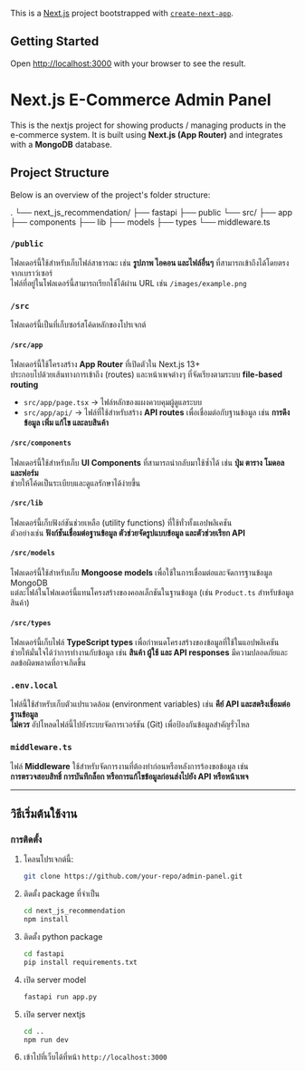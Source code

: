 This is a [Next.js](https://nextjs.org) project bootstrapped with [`create-next-app`](https://nextjs.org/docs/app/api-reference/cli/create-next-app).

## Getting Started

<!-- First, run the development server:

```bash
npm run dev
# or
yarn dev
# or
pnpm dev
# or
bun dev
``` -->

Open [http://localhost:3000](http://localhost:3000) with your browser to see the result.

# Next.js E-Commerce Admin Panel

This is the nextjs project for showing products / managing products in the e-commerce system. It is built using **Next.js (App Router)** and integrates with a **MongoDB** database.

## Project Structure

Below is an overview of the project's folder structure:

.
└── next_js_recommendation/
    ├── fastapi
    ├── public
    └── src/
        ├── app
        ├── components
        ├── lib
        ├── models
        ├── types
        └── middleware.ts


### `/public`
โฟลเดอร์นี้ใช้สำหรับเก็บไฟล์สาธารณะ เช่น **รูปภาพ ไอคอน และไฟล์อื่นๆ** ที่สามารถเข้าถึงได้โดยตรงจากเบราว์เซอร์  
ไฟล์ที่อยู่ในโฟลเดอร์นี้สามารถเรียกใช้ได้ผ่าน URL เช่น `/images/example.png`

### `/src`
โฟลเดอร์นี้เป็นที่เก็บซอร์สโค้ดหลักของโปรเจกต์

#### `/src/app`
โฟลเดอร์นี้ใช้โครงสร้าง **App Router** ที่เปิดตัวใน Next.js 13+  
ประกอบไปด้วยเส้นทางการเข้าถึง (routes) และหน้าเพจต่างๆ ที่จัดเรียงตามระบบ **file-based routing**  

- `src/app/page.tsx` → ไฟล์หลักของแผงควบคุมผู้ดูแลระบบ
- `src/app/api/` → ไฟล์ที่ใช้สำหรับสร้าง **API routes** เพื่อเชื่อมต่อกับฐานข้อมูล เช่น **การดึงข้อมูล เพิ่ม แก้ไข และลบสินค้า**

#### `/src/components`
โฟลเดอร์นี้ใช้สำหรับเก็บ **UI Components** ที่สามารถนำกลับมาใช้ซ้ำได้ เช่น **ปุ่ม ตาราง โมดอล และฟอร์ม**  
ช่วยให้โค้ดเป็นระเบียบและดูแลรักษาได้ง่ายขึ้น

#### `/src/lib`
โฟลเดอร์นี้เก็บฟังก์ชันช่วยเหลือ (utility functions) ที่ใช้ทั่วทั้งแอปพลิเคชัน  
ตัวอย่างเช่น **ฟังก์ชันเชื่อมต่อฐานข้อมูล ตัวช่วยจัดรูปแบบข้อมูล และตัวช่วยเรียก API**

#### `/src/models`
โฟลเดอร์นี้ใช้สำหรับเก็บ **Mongoose models** เพื่อใช้ในการเชื่อมต่อและจัดการฐานข้อมูล MongoDB  
แต่ละไฟล์ในโฟลเดอร์นี้แทนโครงสร้างของคอลเล็กชันในฐานข้อมูล (เช่น `Product.ts` สำหรับข้อมูลสินค้า)

#### `/src/types`
โฟลเดอร์นี้เก็บไฟล์ **TypeScript types** เพื่อกำหนดโครงสร้างของข้อมูลที่ใช้ในแอปพลิเคชัน  
ช่วยให้มั่นใจได้ว่าการทำงานกับข้อมูล เช่น **สินค้า ผู้ใช้ และ API responses** มีความปลอดภัยและลดข้อผิดพลาดที่อาจเกิดขึ้น

### `.env.local`
ไฟล์นี้ใช้สำหรับเก็บตัวแปรแวดล้อม (environment variables) เช่น **คีย์ API และสตริงเชื่อมต่อฐานข้อมูล**  
**ไม่ควร** อัปโหลดไฟล์นี้ไปยังระบบจัดการเวอร์ชัน (Git) เพื่อป้องกันข้อมูลสำคัญรั่วไหล

### `middleware.ts`
ไฟล์ **Middleware** ใช้สำหรับจัดการงานที่ต้องทำก่อนหรือหลังการร้องขอข้อมูล เช่น  
**การตรวจสอบสิทธิ์ การบันทึกล็อก หรือการแก้ไขข้อมูลก่อนส่งไปยัง API หรือหน้าเพจ**

---

## วิธีเริ่มต้นใช้งาน

### การติดตั้ง
1. โคลนโปรเจกต์นี้:
   ```bash
   git clone https://github.com/your-repo/admin-panel.git
2. ติดตั้ง package ที่จำเป็น
    ```bash
    cd next_js_recommendation
    npm install
3. ติดตั้ง python package
    ```bash
    cd fastapi
    pip install requirements.txt
4. เปิด server model
    ``` bash
    fastapi run app.py
5. เปิด server nextjs
    ```bash
    cd ..
    npm run dev
6. เข้าไปที่เว็บได้ที่หน้า ```http://localhost:3000```


<!-- You can start editing the page by modifying `app/page.tsx`. The page auto-updates as you edit the file.

This project uses [`next/font`](https://nextjs.org/docs/app/building-your-application/optimizing/fonts) to automatically optimize and load [Geist](https://vercel.com/font), a new font family for Vercel.

## Learn More

To learn more about Next.js, take a look at the following resources:

- [Next.js Documentation](https://nextjs.org/docs) - learn about Next.js features and API.
- [Learn Next.js](https://nextjs.org/learn) - an interactive Next.js tutorial.

You can check out [the Next.js GitHub repository](https://github.com/vercel/next.js) - your feedback and contributions are welcome!

## Deploy on Vercel

The easiest way to deploy your Next.js app is to use the [Vercel Platform](https://vercel.com/new?utm_medium=default-template&filter=next.js&utm_source=create-next-app&utm_campaign=create-next-app-readme) from the creators of Next.js.

Check out our [Next.js deployment documentation](https://nextjs.org/docs/app/building-your-application/deploying) for more details. -->
